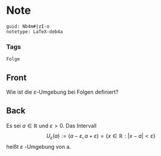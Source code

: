 # Note
```
guid: Nb4m#|zI-o
notetype: LaTeX-deb4a
```

### Tags
```
Folge
```

## Front
Wie ist die $\varepsilon$-Umgebung bei Folgen definiert?

## Back
Es sei $a \in \mathbb{R}$ und $\varepsilon>0 .$ Das Intervall
$$
U_{\varepsilon}(a):=(a-\varepsilon, a+\varepsilon)=\{x \in \mathbb{R}:|x-a|<\varepsilon\}
$$
heißt $\varepsilon$ -Umgebung von a.
